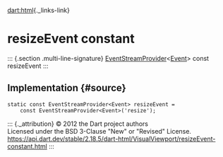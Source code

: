 [dart:html](../../dart-html/dart-html-library){._links-link}

resizeEvent constant
====================

::: {.section .multi-line-signature}
[EventStreamProvider](../eventstreamprovider-class)\<[Event](../event-class)\>
const resizeEvent
:::

Implementation {#source}
--------------

``` {.language-dart data-language="dart"}
static const EventStreamProvider<Event> resizeEvent =
    const EventStreamProvider<Event>('resize');
```

::: {._attribution}
© 2012 the Dart project authors\
Licensed under the BSD 3-Clause \"New\" or \"Revised\" License.\
<https://api.dart.dev/stable/2.18.5/dart-html/VisualViewport/resizeEvent-constant.html>
:::
